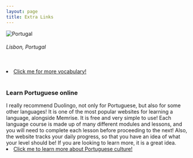 ```yaml
---
layout: page
title: Extra Links
---
```


<img src="http://maxpixel.freegreatpicture.com/static/photo/2x/Colors-Lisbon-Cityscape-Portugal-Europe-Alfama-832816.jpg" alt="Portugal">
<h6> Lisbon, Portugal </h6>

<br>
 <li><a href="http://www.smartphrase.com/Portuguese/po_general_words_phr.shtml">Click me for more vocabulary!</a></li> 

 <br>
 <h3> Learn Portuguese online </h3>
 I really recommend Duolingo, not only for Portuguese, but also for some other languages! It is one of the most popular websites for learning a language, alongside Memrise. It is free and very simple to use! Each language course is made up of many different modules and lessons, and you will need to complete each lesson before proceeding to the next! Also, the website tracks your daily progress, so that you have an idea of what your level should be! If you are looking to learn more, it is a great idea.

 <br>
 <li><a href="http://www.everyculture.com/No-Sa/Portugal.html">Click me to learn more about Portuguese culture!</a></li> 
 
